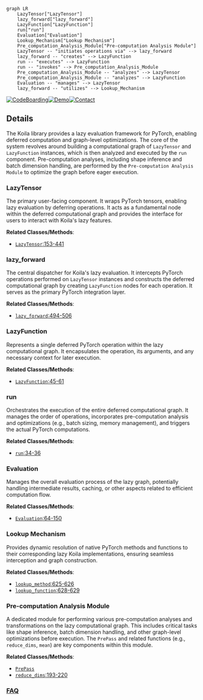 ```mermaid
graph LR
    LazyTensor["LazyTensor"]
    lazy_forward["lazy_forward"]
    LazyFunction["LazyFunction"]
    run["run"]
    Evaluation["Evaluation"]
    Lookup_Mechanism["Lookup Mechanism"]
    Pre_computation_Analysis_Module["Pre-computation Analysis Module"]
    LazyTensor -- "initiates operations via" --> lazy_forward
    lazy_forward -- "creates" --> LazyFunction
    run -- "executes" --> LazyFunction
    run -- "invokes" --> Pre_computation_Analysis_Module
    Pre_computation_Analysis_Module -- "analyzes" --> LazyTensor
    Pre_computation_Analysis_Module -- "analyzes" --> LazyFunction
    Evaluation -- "manages" --> LazyTensor
    lazy_forward -- "utilizes" --> Lookup_Mechanism
```

[![CodeBoarding](https://img.shields.io/badge/Generated%20by-CodeBoarding-9cf?style=flat-square)](https://github.com/CodeBoarding/GeneratedOnBoardings)[![Demo](https://img.shields.io/badge/Try%20our-Demo-blue?style=flat-square)](https://www.codeboarding.org/demo)[![Contact](https://img.shields.io/badge/Contact%20us%20-%20contact@codeboarding.org-lightgrey?style=flat-square)](mailto:contact@codeboarding.org)

## Details

The Koila library provides a lazy evaluation framework for PyTorch, enabling deferred computation and graph-level optimizations. The core of the system revolves around building a computational graph of `LazyTensor` and `LazyFunction` instances, which is then analyzed and executed by the `run` component. Pre-computation analyses, including shape inference and batch dimension handling, are performed by the `Pre-computation Analysis Module` to optimize the graph before eager execution.

### LazyTensor
The primary user-facing component. It wraps PyTorch tensors, enabling lazy evaluation by deferring operations. It acts as a fundamental node within the deferred computational graph and provides the interface for users to interact with Koila's lazy features.


**Related Classes/Methods**:

- <a href="https://github.com/rentruewang/koila/blob/main/src/koila/lazy.py#L153-L441" target="_blank" rel="noopener noreferrer">`LazyTensor`:153-441</a>


### lazy_forward
The central dispatcher for Koila's lazy evaluation. It intercepts PyTorch operations performed on `LazyTensor` instances and constructs the deferred computational graph by creating `LazyFunction` nodes for each operation. It serves as the primary PyTorch integration layer.


**Related Classes/Methods**:

- <a href="https://github.com/rentruewang/koila/blob/main/src/koila/lazy.py#L494-L506" target="_blank" rel="noopener noreferrer">`lazy_forward`:494-506</a>


### LazyFunction
Represents a single deferred PyTorch operation within the lazy computational graph. It encapsulates the operation, its arguments, and any necessary context for later execution.


**Related Classes/Methods**:

- <a href="https://github.com/rentruewang/koila/blob/main/src/koila/lazy.py#L45-L61" target="_blank" rel="noopener noreferrer">`LazyFunction`:45-61</a>


### run
Orchestrates the execution of the entire deferred computational graph. It manages the order of operations, incorporates pre-computation analysis and optimizations (e.g., batch sizing, memory management), and triggers the actual PyTorch computations.


**Related Classes/Methods**:

- <a href="https://github.com/rentruewang/koila/blob/main/src/koila/eager.py#L34-L36" target="_blank" rel="noopener noreferrer">`run`:34-36</a>


### Evaluation
Manages the overall evaluation process of the lazy graph, potentially handling intermediate results, caching, or other aspects related to efficient computation flow.


**Related Classes/Methods**:

- <a href="https://github.com/rentruewang/koila/blob/main/src/koila/lazy.py#L64-L150" target="_blank" rel="noopener noreferrer">`Evaluation`:64-150</a>


### Lookup Mechanism
Provides dynamic resolution of native PyTorch methods and functions to their corresponding lazy Koila implementations, ensuring seamless interception and graph construction.


**Related Classes/Methods**:

- <a href="https://github.com/rentruewang/koila/blob/main/src/koila/lazy.py#L625-L626" target="_blank" rel="noopener noreferrer">`lookup_method`:625-626</a>
- <a href="https://github.com/rentruewang/koila/blob/main/src/koila/lazy.py#L628-L629" target="_blank" rel="noopener noreferrer">`lookup_function`:628-629</a>


### Pre-computation Analysis Module
A dedicated module for performing various pre-computation analyses and transformations on the lazy computational graph. This includes critical tasks like shape inference, batch dimension handling, and other graph-level optimizations before execution. The `PrePass` and related functions (e.g., `reduce_dims`, `mean`) are key components within this module.


**Related Classes/Methods**:

- <a href="https://github.com/rentruewang/koila/blob/main/src/koila/lazy.py" target="_blank" rel="noopener noreferrer">`PrePass`</a>
- <a href="https://github.com/rentruewang/koila/blob/main/src/koila/shapes.py#L193-L220" target="_blank" rel="noopener noreferrer">`reduce_dims`:193-220</a>




### [FAQ](https://github.com/CodeBoarding/GeneratedOnBoardings/tree/main?tab=readme-ov-file#faq)